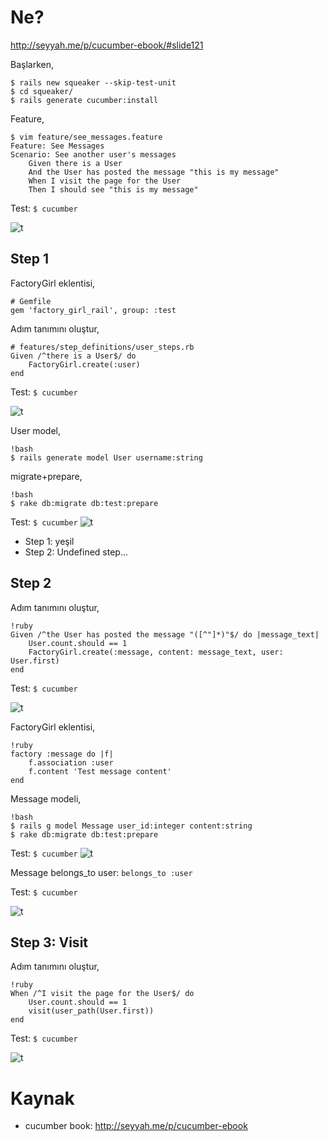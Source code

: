 # Ne?

http://seyyah.me/p/cucumber-ebook/#slide121

Başlarken,

    $ rails new squeaker --skip-test-unit
    $ cd squeaker/
    $ rails generate cucumber:install

Feature,

    $ vim feature/see_messages.feature
    Feature: See Messages
    Scenario: See another user's messages
        Given there is a User
        And the User has posted the message "this is my message"
        When I visit the page for the User
        Then I should see "this is my message"

Test: `$ cucumber`

![t](http://i.imgur.com/jJZ1O.png)

## Step 1

FactoryGirl eklentisi,

    # Gemfile
    gem 'factory_girl_rail', group: :test

Adım tanımını oluştur,

    # features/step_definitions/user_steps.rb
    Given /^there is a User$/ do
        FactoryGirl.create(:user)
    end

Test: `$ cucumber`

![t](http://i.imgur.com/GaEj5.png)

User model,

    !bash
    $ rails generate model User username:string

migrate+prepare,

    !bash
    $ rake db:migrate db:test:prepare

Test: `$ cucumber`
![t](http://i.imgur.com/XmV4y.png)

- Step 1: yeşil
- Step 2: Undefined step...

## Step 2

Adım tanımını oluştur,

    !ruby
    Given /^the User has posted the message "([^"]*)"$/ do |message_text|
        User.count.should == 1
        FactoryGirl.create(:message, content: message_text, user: User.first)
    end

Test: `$ cucumber`

![t](http://i.imgur.com/Gjzhc.png)

FactoryGirl eklentisi,

    !ruby
    factory :message do |f|
        f.association :user
        f.content 'Test message content'
    end

Message modeli,

    !bash
    $ rails g model Message user_id:integer content:string
    $ rake db:migrate db:test:prepare

Test: `$ cucumber`
![t](http://i.imgur.com/Vn02j.png)

Message belongs_to user: `belongs_to :user`

Test: `$ cucumber`

![t](http://i.imgur.com/wx9z2.png)

## Step 3: Visit

Adım tanımını oluştur,

    !ruby
    When /^I visit the page for the User$/ do
        User.count.should == 1
        visit(user_path(User.first))
    end

Test: `$ cucumber`

![t](http://i.imgur.com/rjjlF.png)

# Kaynak

- cucumber book: http://seyyah.me/p/cucumber-ebook
